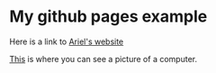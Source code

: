 # My github pages example 

Here is a link to [Ariel's website](https://arokem.org)


[This](computer.md) is where you can see a picture of a computer.
